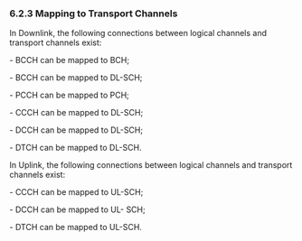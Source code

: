 ### 6.2.3 Mapping to Transport Channels

In Downlink, the following connections between logical channels and
transport channels exist:

\- BCCH can be mapped to BCH;

\- BCCH can be mapped to DL-SCH;

\- PCCH can be mapped to PCH;

\- CCCH can be mapped to DL-SCH;

\- DCCH can be mapped to DL-SCH;

\- DTCH can be mapped to DL-SCH.

In Uplink, the following connections between logical channels and
transport channels exist:

\- CCCH can be mapped to UL-SCH;

\- DCCH can be mapped to UL- SCH;

\- DTCH can be mapped to UL-SCH.